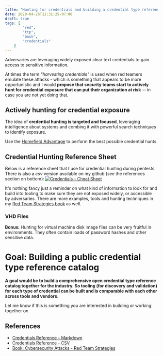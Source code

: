 ```yaml
---
title: "Hunting for credentials and building a credential type reference catalog"
date: 2020-04-26T12:31:29-07:00
draft: true
tags: [
        "red",
        "ttp",
        "book",
        "credentials"
    ]
---
```


Adversaries are leveraging widely exposed clear text credentials to gain access to sensitive information. 

At times the term *"harvesting credentials"* is used when red teamers emulate these attacks - which is something that appears to be more opportunistic and I would **propose that security teams start to actively hunt for credential exposure that can put their organization at risk** -- in case you are not yet doing that.

## Actively hunting for credential exposure

The idea of **credential hunting is targeted and focused**, leveraging intelligence about systems and combing it with powerful search techniques to identify exposure. 

Use the [Homefield Advantage](https://wunderwuzzi23.github.io/blog/posts/homefield-advantage/) to perform the best possible credential hunts. 


## Credential Hunting Reference Sheet

Below is a reference sheet that I use for credential hunting during pentests. There is also a *csv* version available on my github (see the references section on bottom): 
[![Credentials - Cheat Sheet](/blog/images/2020/hunting-for-credentials-cheat-sheet.png)](/blog/images/2020/hunting-for-credentials-cheat-sheet.png)

It's nothing fancy just a reminder on what kind of information to look for and build into tooling to make sure they are not exposed widely, or accessible by adversaries. There are more examples, tools and hunting techniques in my [Red Team Strategies book](https://www.amazon.com/Cybersecurity-Attacks-Strategies-elevating-homefield/dp/1838828869) as well.

### VHD Files

**Bonus:** Hunting for virtual machine disk image files can be very fruitful in environments. They often contain loads of password hashes and other sensitive data. 

# Goal: Building a public credential type reference catalog

**A goal would be to build a comprehensive open credential type reference catalog together for the industry.
So tooling (for discovery and validation) for each type of credential can be built and is comparable with each other across tools and vendors.**

Let me know if this is something you are interested in building or working together on.

## References
* [Credentials Reference - Markdown](https://github.com/wunderwuzzi23/scratch/blob/master/creds.md)
* [Credentials Reference - CSV](https://github.com/wunderwuzzi23/scratch/blob/master/creds.csv)
* [Book: Cybersecurity Attacks - Red Team Strategies](https://www.amazon.com/Cybersecurity-Attacks-Strategies-elevating-homefield/dp/1838828869)